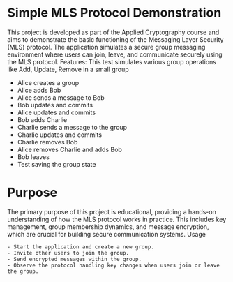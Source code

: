 # Simple MLS Protocol Demonstration

This project is developed as part of the Applied Cryptography course and aims to demonstrate the basic functioning of the Messaging Layer Security (MLS) protocol. The application simulates a secure group messaging environment where users can join, leave, and communicate securely using the MLS protocol.
Features:
This test simulates various group operations like Add, Update, Remove in a small group
- Alice creates a group
- Alice adds Bob
- Alice sends a message to Bob
- Bob updates and commits
- Alice updates and commits
- Bob adds Charlie
- Charlie sends a message to the group
- Charlie updates and commits
- Charlie removes Bob
- Alice removes Charlie and adds Bob
- Bob leaves
- Test saving the group state

# Purpose

The primary purpose of this project is educational, providing a hands-on understanding of how the MLS protocol works in practice. This includes key management, group membership dynamics, and message encryption, which are crucial for building secure communication systems.
Usage

    - Start the application and create a new group.
    - Invite other users to join the group.
    - Send encrypted messages within the group.
    - Observe the protocol handling key changes when users join or leave the group.
